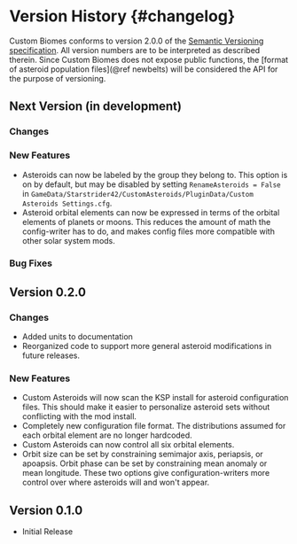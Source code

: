 Version History                         {#changelog}
============

Custom Biomes conforms to version 2.0.0 of the [Semantic Versioning specification](http://semver.org/spec/v2.0.0.html). 
All version numbers are to be interpreted as described therein. Since Custom Biomes does not expose public functions, the [format of asteroid population files](@ref newbelts) will be considered the API for the purpose of versioning.

Next Version (in development)
------------

### Changes 

### New Features 

* Asteroids can now be labeled by the group they belong to. This option is on by default, but may be disabled by setting `RenameAsteroids = False` in `GameData/Starstrider42/CustomAsteroids/PluginData/Custom Asteroids Settings.cfg`.
* Asteroid orbital elements can now be expressed in terms of the orbital elements of planets or moons. This reduces the amount of math the config-writer has to do, and makes config files more compatible with other solar system mods.

### Bug Fixes 

Version 0.2.0
------------

### Changes 

* Added units to documentation
* Reorganized code to support more general asteroid modifications in future releases.

### New Features 

* Custom Asteroids will now scan the KSP install for asteroid configuration files. This should make it easier to personalize asteroid sets without conflicting with the mod install.
* Completely new configuration file format. The distributions assumed for each orbital element are no longer hardcoded.
* Custom Asteroids can now control all six orbital elements.
* Orbit size can be set by constraining semimajor axis, periapsis, or apoapsis. Orbit phase can be set by constraining mean anomaly or mean longitude. These two options give configuration-writers more control over where asteroids will and won't appear.

Version 0.1.0
------------
* Initial Release
